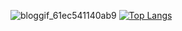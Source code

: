 ![bloggif_61ec541140ab9](https://user-images.githubusercontent.com/98228867/150651897-7d083e77-9b4e-46eb-ac4f-949cf0524fe0.gif)
[![Top Langs](https://github-readme-stats.vercel.app/api/top-langs/?username=anuraghazra)](https://github.com/frenchphalange/github-readme-stats)
